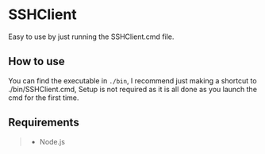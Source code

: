 <!-- @format -->

# SSHClient

Easy to use by just running the SSHClient.cmd file.

## How to use

You can find the executable in `./bin`, I recommend just making a shortcut to ./bin/SSHClient.cmd, Setup is not required as it is all done as you launch the cmd for the first time.

## Requirements

> - Node.js
